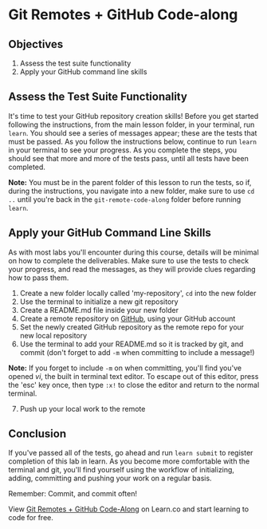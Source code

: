 # Git Remotes + GitHub Code-along

## Objectives
1. Assess the test suite functionality
2. Apply your GitHub command line skills

## Assess the Test Suite Functionality

It's time to test your GitHub repository creation skills! Before you get 
started following the instructions, from the main lesson folder, in your
terminal, run `learn`.  You should see a series of messages appear; these
are the tests that must be passed. As you follow the instructions below,
continue to run `learn` in your terminal to see your progress. As you complete
the steps, you should see that more and more of the tests pass, until all tests
have been completed.

**Note:** You must be in the parent folder of this lesson to run the tests, so
if, during the instructions, you navigate into a new folder, make sure to use
`cd ..` until you're back in the `git-remote-code-along` folder before running
`learn`.

## Apply your GitHub Command Line Skills

As with most labs you'll encounter during this course, details will be minimal
on how to complete the deliverables. Make sure to use the tests to check your
progress, and read the messages, as they will provide clues regarding how to
pass them.

1. Create a new folder locally called 'my-repository', `cd` into the new
folder
2. Use the terminal to initialize a new git repository
3. Create a README.md file inside your new folder
3. Create a remote repository on [GitHub](github.com), using your GitHub account
4. Set the newly created GitHub repository as the remote repo for your new local
repository
5. Use the terminal to add your README.md so it is tracked by git, and commit
(don't forget to add `-m` when committing to include a message!)

**Note:** If you forget to include `-m` on when committing, you'll find you've
opened _vi_, the built in terminal text editor. To escape out of this editor,
press the 'esc' key once, then type `:x!` to close the editor and return to the
normal terminal.

7. Push up your local work to the remote

## Conclusion

If you've passed all of the tests, go ahead and run `learn submit` to register
completion of this lab in learn.  As you become more comfortable with the
terminal and git, you'll find yourself using the workflow of initializing,
adding, committing and pushing your work on a regular basis.  

Remember: Commit, and commit often!

<p data-visibility='hidden'>View <a href='https://learn.co/lessons/git-remote-code-along' title='Git Remotes + GitHub Code-Along'>Git Remotes + GitHub Code-Along</a> on Learn.co and start learning to code for free.</p>

